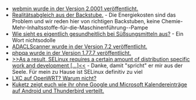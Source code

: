* [webmin wurde in der Version 2.0001 veröffentlicht.](https://github.com/webmin/webmin/releases/tag/2.001)
* [Realitätsabgleich aus der Backstube.](https://blog.fefe.de/?ts=9dd997f5) - Die Energiekosten sind das Problem und wir reden hier von richtigen Backstuben, keine Chemie-Mehr-Inhaltsstoffe-für-die-Maschinenführung--Pampe
* [Wie sieht es eigentlich gesundheitlich bei Süßsungsmitteln aus?](https://netzfrauen.org/2022/09/18/study/) - Ein Wort nichtsodolle
* [ADACLScanner wurde in der Version 7.2 veröffentlicht.](https://github.com/canix1/ADACLScanner/releases/tag/7.2)
* [phpqa wurde in der Version 1.77.7 veröffentlicht.](https://github.com/jakzal/phpqa/releases/tag/v1.77.7)
* [>>As a result, SELinux requires a certain amount of distribution specific work and development [...]<<](https://utcc.utoronto.ca/~cks/space/blog/linux/SELinuxNeedsDistroBuyin) - Danke, damit "spricht" er mir aus der Seele. Für mein zu Hause ist SELinux definitiv zu viel
* [LXC auf OpenWRT? Warum nicht?](https://openwrt.org/lxc_openwrt_host)
* [Kuketz zeigt euch wie ihr ohne Google und Microsoft Kalendereinträge auf Android und Thunderbird verteilt.](https://www.kuketz-blog.de/android-desktop-kontakte-und-kalender-synchronisieren-davx%e2%81%b5-thunderbird/)
